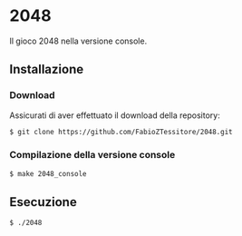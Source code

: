 # 2048

Il gioco 2048 nella versione console.

## Installazione

### Download
Assicurati di aver effettuato il download della repository:
```bash
$ git clone https://github.com/FabioZTessitore/2048.git
```
### Compilazione della versione console
```bash
$ make 2048_console
```
## Esecuzione
```bash
$ ./2048
```

